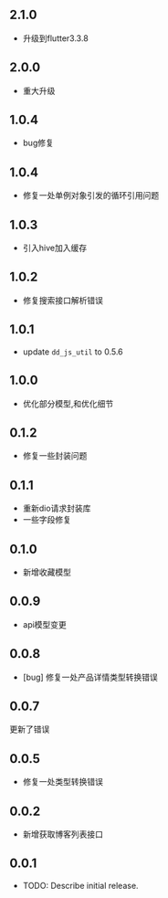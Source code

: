 ## 2.1.0

* 升级到flutter3.3.8

## 2.0.0

* 重大升级

## 1.0.4

* bug修复

## 1.0.4

* 修复一处单例对象引发的循环引用问题

## 1.0.3

* 引入hive加入缓存

## 1.0.2

* 修复搜索接口解析错误

## 1.0.1

* update `dd_js_util` to 0.5.6

## 1.0.0

* 优化部分模型,和优化细节

## 0.1.2

* 修复一些封装问题

## 0.1.1

* 重新dio请求封装库
* 一些字段修复

## 0.1.0

* 新增收藏模型

## 0.0.9

* api模型变更

## 0.0.8
* [bug] 修复一处产品详情类型转换错误

## 0.0.7
更新了错误

## 0.0.5
* 修复一处类型转换错误

## 0.0.2

- 新增获取博客列表接口

## 0.0.1

- TODO: Describe initial release.
